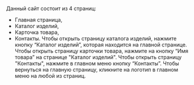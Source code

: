 Данный сайт состоит из 4 страниц:
- Главная страница,
- Каталог изделий,
- Карточка товара,
- Контакты.
Чтобы открыть страницу каталога изделий, нажмите кнопку “Каталог изделий”, которая находится на главной странице.
Чтобы открыть страницу карточки товара, нажмите на кнопку “Имя товара” на странице "Каталог изделий".
Чтобы открыть страницу "Контакты", нажмите в главном меню кнопку “Контакты”.
Чтобы вернуться на главную страницу, кликните на логотип в главном меню на любой из страниц.
